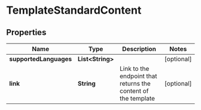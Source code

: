
# TemplateStandardContent

## Properties
Name | Type | Description | Notes
------------ | ------------- | ------------- | -------------
**supportedLanguages** | **List&lt;String&gt;** |  |  [optional]
**link** | **String** | Link to the endpoint that returns the content of the template |  [optional]



